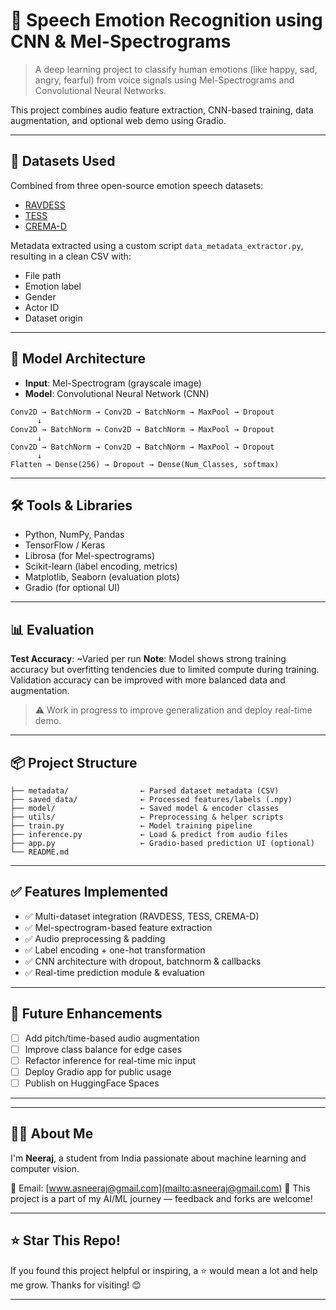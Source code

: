 # 🎤 Speech Emotion Recognition using CNN & Mel-Spectrograms

> A deep learning project to classify human emotions (like happy, sad, angry, fearful) from voice signals using Mel-Spectrograms and Convolutional Neural Networks.

This project combines audio feature extraction, CNN-based training, data augmentation, and optional web demo using Gradio.

---

## 📁 Datasets Used

Combined from three open-source emotion speech datasets:

- [RAVDESS](https://www.kaggle.com/datasets/uwrfkaggler/ravdess-emotional-speech-audio)
- [TESS](https://www.kaggle.com/datasets/ejlok1/toronto-emotional-speech-set-tess)
- [CREMA-D](https://www.kaggle.com/datasets/ejlok1/cremad)

Metadata extracted using a custom script `data_metadata_extractor.py`, resulting in a clean CSV with:
- File path
- Emotion label
- Gender
- Actor ID
- Dataset origin

---

## 🧠 Model Architecture

- **Input**: Mel-Spectrogram (grayscale image)
- **Model**: Convolutional Neural Network (CNN)

```text
Conv2D → BatchNorm → Conv2D → BatchNorm → MaxPool → Dropout
      ↓
Conv2D → BatchNorm → Conv2D → BatchNorm → MaxPool → Dropout
      ↓
Conv2D → BatchNorm → Conv2D → BatchNorm → MaxPool → Dropout
      ↓
Flatten → Dense(256) → Dropout → Dense(Num_Classes, softmax)
````

---

## 🛠️ Tools & Libraries

* Python, NumPy, Pandas
* TensorFlow / Keras
* Librosa (for Mel-spectrograms)
* Scikit-learn (label encoding, metrics)
* Matplotlib, Seaborn (evaluation plots)
* Gradio (for optional UI)

---

## 📊 Evaluation

**Test Accuracy**: \~Varied per run
**Note**: Model shows strong training accuracy but overfitting tendencies due to limited compute during training. Validation accuracy can be improved with more balanced data and augmentation.

> ⚠️ Work in progress to improve generalization and deploy real-time demo.

---

## 📦 Project Structure

```
├── metadata/                ← Parsed dataset metadata (CSV)
├── saved_data/              ← Processed features/labels (.npy)
├── model/                   ← Saved model & encoder classes
├── utils/                   ← Preprocessing & helper scripts
├── train.py                 ← Model training pipeline
├── inference.py             ← Load & predict from audio files
├── app.py                   ← Gradio-based prediction UI (optional)
└── README.md
```

---

## ✅ Features Implemented

* ✅ Multi-dataset integration (RAVDESS, TESS, CREMA-D)
* ✅ Mel-spectrogram-based feature extraction
* ✅ Audio preprocessing & padding
* ✅ Label encoding + one-hot transformation
* ✅ CNN architecture with dropout, batchnorm & callbacks
* ✅ Real-time prediction module & evaluation

---

## 🚀 Future Enhancements

* [ ] Add pitch/time-based audio augmentation
* [ ] Improve class balance for edge cases
* [ ] Refactor inference for real-time mic input
* [ ] Deploy Gradio app for public usage
* [ ] Publish on HuggingFace Spaces

---


---

## 🙋‍♂️ About Me

I'm **Neeraj**, a student from India passionate about machine learning and computer vision.

📧 Email: [www.asneeraj@gmail.com](mailto:asneeraj@gmail.com)
📌 This project is a part of my AI/ML journey — feedback and forks are welcome!

---

## ⭐ Star This Repo!

If you found this project helpful or inspiring, a ⭐ would mean a lot and help me grow.
Thanks for visiting! 😊

---

